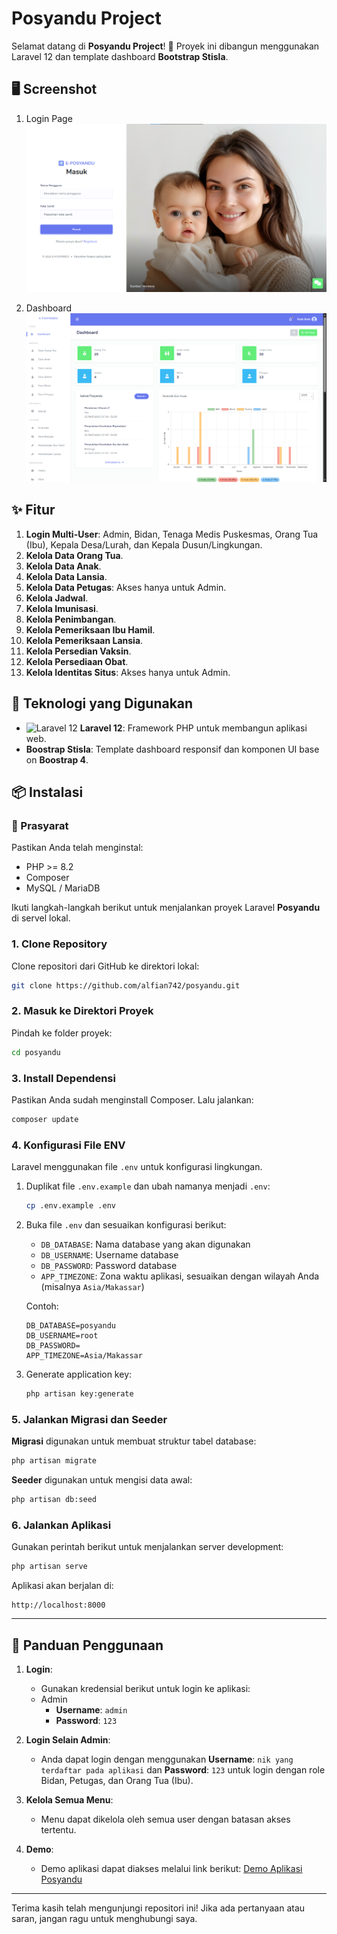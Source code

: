 # Posyandu Project

Selamat datang di **Posyandu Project**! 🎉 Proyek ini dibangun menggunakan Laravel 12 dan template dashboard **Bootstrap Stisla**.

## 🖥️ Screenshot

1. Login Page
![Login Page](public/img/screenshot/Screenshot_001.png)

2. Dashboard
![Dashboard](public/img/screenshot/Screenshot_002.png)

## ✨ Fitur

1. **Login Multi-User**: Admin, Bidan, Tenaga Medis Puskesmas, Orang Tua (Ibu), Kepala Desa/Lurah, dan Kepala Dusun/Lingkungan.
2. **Kelola Data Orang Tua**.
3. **Kelola Data Anak**.
4. **Kelola Data Lansia**.
5. **Kelola Data Petugas**: Akses hanya untuk Admin.
6. **Kelola Jadwal**.
7. **Kelola Imunisasi**.
8. **Kelola Penimbangan**.
9. **Kelola Pemeriksaan Ibu Hamil**.
10. **Kelola Pemeriksaan Lansia**.
11. **Kelola Persedian Vaksin**.
12. **Kelola Persediaan Obat**.
13. **Kelola Identitas Situs**: Akses hanya untuk Admin.

## 🚀 Teknologi yang Digunakan

- ![Laravel 12](https://img.shields.io/badge/Laravel-12-red?style=flat-square&logo=laravel) **Laravel 12**: Framework PHP untuk membangun aplikasi web.
- **Boostrap Stisla**: Template dashboard responsif dan komponen UI base on **Boostrap 4**.

## 📦 Instalasi

### 📝 Prasyarat

Pastikan Anda telah menginstal:

- PHP >= 8.2
- Composer
- MySQL / MariaDB

Ikuti langkah-langkah berikut untuk menjalankan proyek Laravel **Posyandu** di servel lokal.

### 1. Clone Repository
Clone repositori dari GitHub ke direktori lokal:
```bash
git clone https://github.com/alfian742/posyandu.git
```

### 2. Masuk ke Direktori Proyek
Pindah ke folder proyek:
```bash
cd posyandu
```

### 3. Install Dependensi
Pastikan Anda sudah menginstall Composer. Lalu jalankan:
```bash
composer update
```

### 4. Konfigurasi File ENV
Laravel menggunakan file `.env` untuk konfigurasi lingkungan.

1. Duplikat file `.env.example` dan ubah namanya menjadi `.env`:
    ```bash
    cp .env.example .env
    ```

2. Buka file `.env` dan sesuaikan konfigurasi berikut:
    - `DB_DATABASE`: Nama database yang akan digunakan
    - `DB_USERNAME`: Username database
    - `DB_PASSWORD`: Password database
    - `APP_TIMEZONE`: Zona waktu aplikasi, sesuaikan dengan wilayah Anda (misalnya `Asia/Makassar`)

    Contoh:
    ```
    DB_DATABASE=posyandu
    DB_USERNAME=root
    DB_PASSWORD=
    APP_TIMEZONE=Asia/Makassar
    ```

3. Generate application key:
    ```bash
    php artisan key:generate
    ```

### 5. Jalankan Migrasi dan Seeder
**Migrasi** digunakan untuk membuat struktur tabel database:
```bash
php artisan migrate
```

**Seeder** digunakan untuk mengisi data awal:
```bash
php artisan db:seed
```

### 6. Jalankan Aplikasi
Gunakan perintah berikut untuk menjalankan server development:
```bash
php artisan serve
```

Aplikasi akan berjalan di:
```
http://localhost:8000
```

---

## 📖 Panduan Penggunaan

1. **Login**:
   - Gunakan kredensial berikut untuk login ke aplikasi:
   - Admin
     - **Username**: `admin`
     - **Password**: `123`

2. **Login Selain Admin**:
   - Anda dapat login dengan menggunakan **Username**: `nik yang terdaftar pada aplikasi` dan **Password**: `123` untuk login dengan role Bidan, Petugas, dan Orang Tua (Ibu).

3. **Kelola Semua Menu**:
   - Menu dapat dikelola oleh semua user dengan batasan akses tertentu.

4. **Demo**:
   - Demo aplikasi dapat diakses melalui link berikut: [Demo Aplikasi Posyandu](http://my-public-project.infinityfreeapp.com/posyandu/public/)

---

Terima kasih telah mengunjungi repositori ini! Jika ada pertanyaan atau saran, jangan ragu untuk menghubungi saya.
